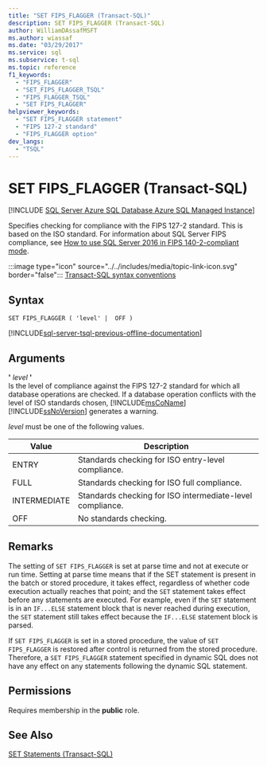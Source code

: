```yaml
---
title: "SET FIPS_FLAGGER (Transact-SQL)"
description: SET FIPS_FLAGGER (Transact-SQL)
author: WilliamDAssafMSFT
ms.author: wiassaf
ms.date: "03/29/2017"
ms.service: sql
ms.subservice: t-sql
ms.topic: reference
f1_keywords:
  - "FIPS_FLAGGER"
  - "SET_FIPS_FLAGGER_TSQL"
  - "FIPS_FLAGGER_TSQL"
  - "SET FIPS_FLAGGER"
helpviewer_keywords:
  - "SET FIPS_FLAGGER statement"
  - "FIPS 127-2 standard"
  - "FIPS_FLAGGER option"
dev_langs:
  - "TSQL"
---
```

# SET FIPS_FLAGGER (Transact-SQL)
[!INCLUDE [SQL Server Azure SQL Database Azure SQL Managed Instance](../../includes/applies-to-version/sql-asdb-asdbmi.md)]

  Specifies checking for compliance with the FIPS 127-2 standard. This is based on the ISO standard. For information about SQL Server FIPS compliance, see [How to use SQL Server 2016 in FIPS 140-2-compliant mode](https://support.microsoft.com/help/4014354/how-to-use-sql-server-2016-in-fips-140-2-compliant-mode). 
  
 :::image type="icon" source="../../includes/media/topic-link-icon.svg" border="false"::: [Transact-SQL syntax conventions](../../t-sql/language-elements/transact-sql-syntax-conventions-transact-sql.md)  
  
## Syntax  
  
```syntaxsql
SET FIPS_FLAGGER ( 'level' |  OFF )  
```  
  
[!INCLUDE[sql-server-tsql-previous-offline-documentation](../../includes/sql-server-tsql-previous-offline-documentation.md)]

## Arguments
 **'** *level* **'**  
 Is the level of compliance against the FIPS 127-2 standard for which all database operations are checked. If a database operation conflicts with the level of ISO standards chosen, [!INCLUDE[msCoName](../../includes/msconame-md.md)] [!INCLUDE[ssNoVersion](../../includes/ssnoversion-md.md)] generates a warning.  
  
 *level* must be one of the following values.  
  
|Value|Description|  
|-----------|-----------------|  
|ENTRY|Standards checking for ISO entry-level compliance.|  
|FULL|Standards checking for ISO full compliance.|  
|INTERMEDIATE|Standards checking for ISO intermediate-level compliance.|  
|OFF|No standards checking.|  
  
## Remarks  
 The setting of `SET FIPS_FLAGGER` is set at parse time and not at execute or run time. Setting at parse time means that if the SET statement is present in the batch or stored procedure, it takes effect, regardless of whether code execution actually reaches that point; and the `SET` statement takes effect before any statements are executed. For example, even if the `SET` statement is in an `IF...ELSE` statement block that is never reached during execution, the `SET` statement still takes effect because the `IF...ELSE` statement block is parsed.  
  
 If `SET FIPS_FLAGGER` is set in a stored procedure, the value of `SET FIPS_FLAGGER` is restored after control is returned from the stored procedure. Therefore, a `SET FIPS_FLAGGER` statement specified in dynamic SQL does not have any effect on any statements following the dynamic SQL statement.  
  
## Permissions  
 Requires membership in the **public** role.  
  
## See Also  
 [SET Statements &#40;Transact-SQL&#41;](../../t-sql/statements/set-statements-transact-sql.md)  
  
  

